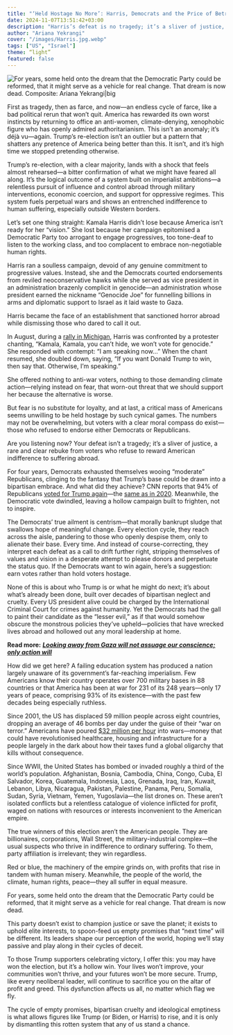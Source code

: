 ```yaml
---
title: "‘Held Hostage No More’: Harris, Democrats and the Price of Betrayal"
date: 2024-11-07T13:51:42+03:00
description: "Harris’s defeat is no tragedy; it’s a sliver of justice, a rare rebuke from voters who refuse to reward American indifference to suffering abroad."
author: "Ariana Yekrangi"
cover: "/images/Harris.jpg.webp"
tags: ["US", "Israel"]
theme: “light”
featured: false
---
```


![For years, some held onto the dream that the Democratic Party could be reformed, that it might serve as a vehicle for real change. That dream is now dead. Composite: Ariana Yekrangi|big](/images/Harris.jpg.webp)

First as tragedy, then as farce, and now—an endless cycle of farce, like a bad political rerun that won’t quit. America has rewarded its own worst instincts by returning to office an anti-women, climate-denying, xenophobic figure who has openly admired authoritarianism. This isn’t an anomaly; it’s déjà vu—again. Trump’s re-election isn’t an outlier but a pattern that shatters any pretence of America being better than this. It isn’t, and it’s high time we stopped pretending otherwise.

Trump’s re-election, with a clear majority, lands with a shock that feels almost rehearsed—a bitter confirmation of what we might have feared all along. It’s the logical outcome of a system built on imperialist ambitions—a relentless pursuit of influence and control abroad through military interventions, economic coercion, and support for oppressive regimes. This system fuels perpetual wars and shows an entrenched indifference to human suffering, especially outside Western borders.

Let’s set one thing straight: Kamala Harris didn’t lose because America isn’t ready for her “vision.” She lost because her campaign epitomised a Democratic Party too arrogant to engage progressives, too tone-deaf to listen to the working class, and too complacent to embrace non-negotiable human rights.

Harris ran a soulless campaign, devoid of any genuine commitment to progressive values. Instead, she and the Democrats courted endorsements from reviled neoconservative hawks while she served as vice president in an administration brazenly complicit in genocide—an administration whose president earned the nickname “Genocide Joe” for funnelling billions in arms and diplomatic support to Israel as it laid waste to Gaza. 

Harris became the face of an establishment that sanctioned horror abroad while dismissing those who dared to call it out. 

In August, during a [rally in Michigan](https://www.theguardian.com/us-news/article/2024/aug/08/kamala-harris-meets-with-uncommitted-gaza-protesters-after-they-disrupt-rally-in-detroit), Harris was confronted by a protester chanting, “Kamala, Kamala, you can’t hide, we won’t vote for genocide.” She responded with contempt: “I am speaking now…” When the chant resumed, she doubled down, saying, “If you want Donald Trump to win, then say that. Otherwise, I’m speaking.”

She offered nothing to anti-war voters, nothing to those demanding climate action—relying instead on fear, that worn-out threat that we should support her because the alternative is worse.

But fear is no substitute for loyalty, and at last, a critical mass of Americans seems unwilling to be held hostage by such cynical games. The numbers may not be overwhelming, but voters with a clear moral compass do exist—those who refused to endorse either Democrats or Republicans.

Are you listening now? Your defeat isn’t a tragedy; it’s a sliver of justice, a rare and clear rebuke from voters who refuse to reward American indifference to suffering abroad.

For four years, Democrats exhausted themselves wooing “moderate” Republicans, clinging to the fantasy that Trump’s base could be drawn into a bipartisan embrace. And what did they achieve? CNN reports that 94% of Republicans [voted for Trump again](https://edition.cnn.com/election/2024/exit-polls/national-results/general/president/0)—the [same as in 2020](https://edition.cnn.com/election/2020/exit-polls/president/national-results). Meanwhile, the Democratic vote dwindled, leaving a hollow campaign built to frighten, not to inspire.

The Democrats’ true ailment is centrism—that morally bankrupt sludge that swallows hope of meaningful change. Every election cycle, they reach across the aisle, pandering to those who openly despise them, only to alienate their base. Every time. And instead of course-correcting, they interpret each defeat as a call to drift further right, stripping themselves of values and vision in a desperate attempt to please donors and perpetuate the status quo. If the Democrats want to win again, here’s a suggestion: earn votes rather than hold voters hostage.

None of this is about who Trump is or what he might do next; it’s about what’s already been done, built over decades of bipartisan neglect and cruelty. Every US president alive could be charged by the International Criminal Court for crimes against humanity. Yet the Democrats had the gall to paint their candidate as the “lesser evil,” as if that would somehow obscure the monstrous policies they’ve upheld—policies that have wrecked lives abroad and hollowed out any moral leadership at home.

**Read more:** [_**Looking away from Gaza will not assuage our conscience; only action will**_](https://un-aligned.org/human-rights/looking-away-from-gaza-will-not-assuage-our-conscience-only-action-will/)

How did we get here? A failing education system has produced a nation largely unaware of its government’s far-reaching imperialism. Few Americans know their country operates over 700 military bases in 88 countries or that America has been at war for 231 of its 248 years—only 17 years of peace, comprising 93% of its existence—with the past few decades being especially ruthless.

Since 2001, the US has displaced 59 million people across eight countries, dropping an average of 46 bombs per day under the guise of their “war on terror.” Americans have poured [$32 million per hour](https://www.theguardian.com/commentisfree/2021/sep/09/afghanistan-us-foreign-wars-congresswoman-barbara-lee) into wars—money that could have revolutionised healthcare, housing and infrastructure for a people largely in the dark about how their taxes fund a global oligarchy that kills without consequence.

Since WWII, the United States has bombed or invaded roughly a third of the world’s population. Afghanistan, Bosnia, Cambodia, China, Congo, Cuba, El Salvador, Korea, Guatemala, Indonesia, Laos, Grenada, Iraq, Iran, Kuwait, Lebanon, Libya, Nicaragua, Pakistan, Palestine, Panama, Peru, Somalia, Sudan, Syria, Vietnam, Yemen, Yugoslavia—the list drones on. These aren’t isolated conflicts but a relentless catalogue of violence inflicted for profit, waged on nations with resources or interests inconvenient to the American empire.

The true winners of this election aren’t the American people. They are billionaires, corporations, Wall Street, the military-industrial complex—the usual suspects who thrive in indifference to ordinary suffering. To them, party affiliation is irrelevant; they win regardless. 

Red or blue, the machinery of the empire grinds on, with profits that rise in tandem with human misery. Meanwhile, the people of the world, the climate, human rights, peace—they all suffer in equal measure.

For years, some held onto the dream that the Democratic Party could be reformed, that it might serve as a vehicle for real change. That dream is now dead. 

This party doesn’t exist to champion justice or save the planet; it exists to uphold elite interests, to spoon-feed us empty promises that “next time” will be different. Its leaders shape our perception of the world, hoping we’ll stay passive and play along in their cycles of deceit.

To those Trump supporters celebrating victory, I offer this: you may have won the election, but it’s a hollow win. Your lives won’t improve, your communities won’t thrive, and your futures won’t be more secure. Trump, like every neoliberal leader, will continue to sacrifice you on the altar of profit and greed. This dysfunction affects us all, no matter which flag we fly. 

The cycle of empty promises, bipartisan cruelty and ideological emptiness is what allows figures like Trump (or Biden, or Harris) to rise, and it is only by dismantling this rotten system that any of us stand a chance.
